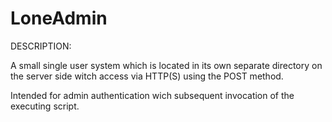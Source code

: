 # LoneAdmin


DESCRIPTION:

A small single user system which is located in its own separate directory
on the server side witch access via HTTP(S) using the POST method.

Intended for admin authentication wich subsequent invocation of the 
executing script.

